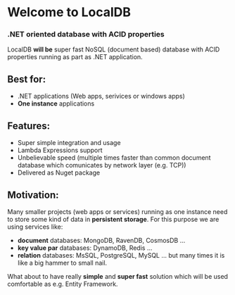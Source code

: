 # Welcome to LocalDB
### .NET oriented database with ACID properties

LocalDB **will be** super fast NoSQL (document based) database with ACID properties running as part as .NET application.

## Best for: 
* .NET applications (Web apps, serivices or windows apps)
* **One instance** applications

## Features: 
* Super simple integration and usage
* Lambda Expressions support
* Unbelievable speed (multiple times faster than common document database which comunicates by network layer (e.g. TCP))
* Delivered as Nuget package

## Motivation: 
Many smaller projects (web apps or services) running as one instance need to store some kind of data in **persistent storage**. 
For this purpose we are using services like:
* **document** databases: MongoDB, RavenDB, CosmosDB ...
* **key value par** databases: DynamoDB, Redis ...
* **relation** databases: MsSQL, PostgreSQL, MySQL ...
but many times it is like a big hammer to small nail. 

What about to have really **simple** and **super fast** solution which will be used comfortable as e.g. Entity Framework.
